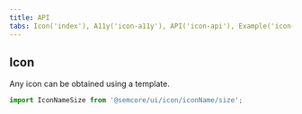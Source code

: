 ```yaml
---
title: API
tabs: Icon('index'), A11y('icon-a11y'), API('icon-api'), Example('icon-code'), Changelog('icon-changelog')
---
```


## Icon

Any icon can be obtained using a template.

```js
import IconNameSize from '@semcore/ui/icon/iconName/size';
```

<TypesView type="IconProps" :types={...types} />

<script setup>import { data as types } from '@types.data.ts';</script>